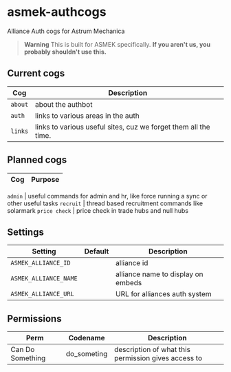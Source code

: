 # asmek-authcogs

Alliance Auth cogs for Astrum Mechanica

> **Warning**
> This is built for ASMEK specifically. **If you aren't us, you probably shouldn't use this.**

## Current cogs

Cog |  Description
--- | ---
`about` | about the authbot
`auth` | links to various areas in the auth
`links` | links to various useful sites, cuz we forget them all the time.

## Planned cogs

Cog |  Purpose
--- | ---

`admin` | useful commands for admin and hr, like force running a sync or other useful tasks
`recruit` | thread based recruitment commands like solarmark
`price check` | price check in trade hubs and null hubs

## Settings

Setting | Default | Description
--- | --- | ---
`ASMEK_ALLIANCE_ID` |  | alliance id
`ASMEK_ALLIANCE_NAME` |  | alliance name to display on embeds
`ASMEK_ALLIANCE_URL` |  | URL for alliances auth system

## Permissions

Perm | Codename | Description
--- | --- | ---
Can Do Something | do_someting | description of what this permission gives access to
